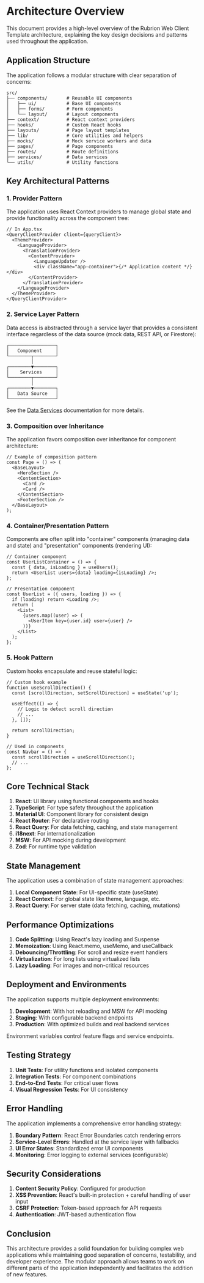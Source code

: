 # Architecture Overview

This document provides a high-level overview of the Rubrion Web Client Template architecture, explaining the key design decisions and patterns used throughout the application.

## Application Structure

The application follows a modular structure with clear separation of concerns:

```
src/
├── components/       # Reusable UI components
│   ├── ui/           # Base UI components
│   ├── forms/        # Form components
│   └── layout/       # Layout components
├── context/          # React context providers
├── hooks/            # Custom React hooks
├── layouts/          # Page layout templates
├── lib/              # Core utilities and helpers
├── mocks/            # Mock service workers and data
├── pages/            # Page components
├── routes/           # Route definitions
├── services/         # Data services
└── utils/            # Utility functions
```

## Key Architectural Patterns

### 1. Provider Pattern

The application uses React Context providers to manage global state and provide functionality across the component tree:

```tsx
// In App.tsx
<QueryClientProvider client={queryClient}>
  <ThemeProvider>
    <LanguageProvider>
      <TranslationProvider>
        <ContentProvider>
          <LanguageUpdater />
          <div className="app-container">{/* Application content */}</div>
        </ContentProvider>
      </TranslationProvider>
    </LanguageProvider>
  </ThemeProvider>
</QueryClientProvider>
```

### 2. Service Layer Pattern

Data access is abstracted through a service layer that provides a consistent interface regardless of the data source (mock data, REST API, or Firestore):

```
┌─────────────────┐
│   Component     │
└────────┬────────┘
         │
┌────────▼────────┐
│    Services     │
└────────┬────────┘
         │
┌────────▼────────┐
│   Data Source   │
└─────────────────┘
```

See the [Data Services](./data-services.md) documentation for more details.

### 3. Composition over Inheritance

The application favors composition over inheritance for component architecture:

```tsx
// Example of composition pattern
const Page = () => (
  <BaseLayout>
    <HeroSection />
    <ContentSection>
      <Card />
      <Card />
    </ContentSection>
    <FooterSection />
  </BaseLayout>
);
```

### 4. Container/Presentation Pattern

Components are often split into "container" components (managing data and state) and "presentation" components (rendering UI):

```tsx
// Container component
const UserListContainer = () => {
  const { data, isLoading } = useUsers();
  return <UserList users={data} loading={isLoading} />;
};

// Presentation component
const UserList = ({ users, loading }) => {
  if (loading) return <Loading />;
  return (
    <List>
      {users.map((user) => (
        <UserItem key={user.id} user={user} />
      ))}
    </List>
  );
};
```

### 5. Hook Pattern

Custom hooks encapsulate and reuse stateful logic:

```tsx
// Custom hook example
function useScrollDirection() {
  const [scrollDirection, setScrollDirection] = useState('up');

  useEffect(() => {
    // Logic to detect scroll direction
    // ...
  }, []);

  return scrollDirection;
}

// Used in components
const Navbar = () => {
  const scrollDirection = useScrollDirection();
  // ...
};
```

## Core Technical Stack

1. **React**: UI library using functional components and hooks
2. **TypeScript**: For type safety throughout the application
3. **Material UI**: Component library for consistent design
4. **React Router**: For declarative routing
5. **React Query**: For data fetching, caching, and state management
6. **i18next**: For internationalization
7. **MSW**: For API mocking during development
8. **Zod**: For runtime type validation

## State Management

The application uses a combination of state management approaches:

1. **Local Component State**: For UI-specific state (useState)
2. **React Context**: For global state like theme, language, etc.
3. **React Query**: For server state (data fetching, caching, mutations)

## Performance Optimizations

1. **Code Splitting**: Using React's lazy loading and Suspense
2. **Memoization**: Using React.memo, useMemo, and useCallback
3. **Debouncing/Throttling**: For scroll and resize event handlers
4. **Virtualization**: For long lists using virtualized lists
5. **Lazy Loading**: For images and non-critical resources

## Deployment and Environments

The application supports multiple deployment environments:

1. **Development**: With hot reloading and MSW for API mocking
2. **Staging**: With configurable backend endpoints
3. **Production**: With optimized builds and real backend services

Environment variables control feature flags and service endpoints.

## Testing Strategy

1. **Unit Tests**: For utility functions and isolated components
2. **Integration Tests**: For component combinations
3. **End-to-End Tests**: For critical user flows
4. **Visual Regression Tests**: For UI consistency

## Error Handling

The application implements a comprehensive error handling strategy:

1. **Boundary Pattern**: React Error Boundaries catch rendering errors
2. **Service-Level Errors**: Handled at the service layer with fallbacks
3. **UI Error States**: Standardized error UI components
4. **Monitoring**: Error logging to external services (configurable)

## Security Considerations

1. **Content Security Policy**: Configured for production
2. **XSS Prevention**: React's built-in protection + careful handling of user input
3. **CSRF Protection**: Token-based approach for API requests
4. **Authentication**: JWT-based authentication flow

## Conclusion

This architecture provides a solid foundation for building complex web applications while maintaining good separation of concerns, testability, and developer experience. The modular approach allows teams to work on different parts of the application independently and facilitates the addition of new features.
